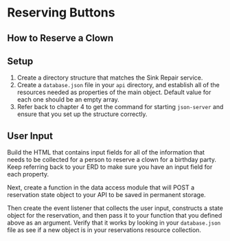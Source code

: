 # Reserving Buttons

## How to Reserve a Clown

## Setup

1. Create a directory structure that matches the Sink Repair service.
1. Create a `database.json` file in your `api` directory, and establish all of the resources needed as properties of the main object. Default value for each one should be an empty array.
1. Refer back to chapter 4 to get the command for starting `json-server` and ensure that you set up the structure correctly.

## User Input

Build the HTML that contains input fields for all of the information that needs to be collected for a person to reserve a clown for a birthday party. Keep referring back to your ERD to make sure you have an input field for each property.

Next, create a function in the data access module that will POST a reservation state object to your API to be saved in permanent storage.

Then create the event listener that collects the user input, constructs a state object for the reservation, and then pass it to your function that you defined above as an argument. Verify that it works by looking in your `database.json` file as see if a new object is in your reservations resource collection.
